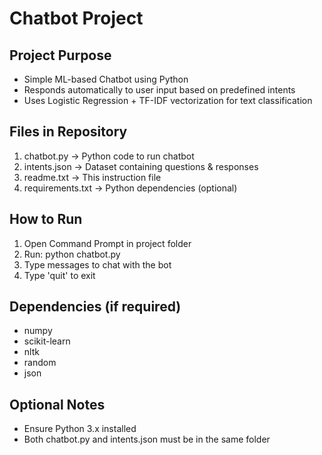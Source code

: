 # Chatbot Project

## Project Purpose
- Simple ML-based Chatbot using Python
- Responds automatically to user input based on predefined intents
- Uses Logistic Regression + TF-IDF vectorization for text classification

## Files in Repository
1. chatbot.py       → Python code to run chatbot
2. intents.json     → Dataset containing questions & responses
3. readme.txt       → This instruction file
4. requirements.txt → Python dependencies (optional)

## How to Run
1. Open Command Prompt in project folder
2. Run: python chatbot.py
3. Type messages to chat with the bot
4. Type 'quit' to exit

## Dependencies (if required)
- numpy
- scikit-learn
- nltk
- random
- json

## Optional Notes
- Ensure Python 3.x installed
- Both chatbot.py and intents.json must be in the same folder
